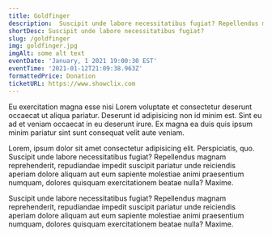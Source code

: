 ```yaml
---
title: Goldfinger
description:  Suscipit unde labore necessitatibus fugiat? Repellendus magnam reprehenderit, repudiandae impedit suscipit pariatur unde reiciendis aperiam dolore aliquam aut eum sapiente molestiae animi praesentium numquam, dolores quisquam exercitationem beatae nulla? Maxime.
shortDesc: Suscipit unde labore necessitatibus fugiat?
slug: /goldfinger
img: goldfinger.jpg
imgAlt: some alt text
eventDate: 'January, 1 2021 19:00:30 EST'
eventTime: '2021-01-12T21:09:38.963Z'
formattedPrice: Donation
ticketURL: https://www.showclix.com
---
```


Eu exercitation magna esse nisi Lorem voluptate et consectetur deserunt occaecat ut aliqua pariatur. Deserunt id adipisicing non id minim est. Sint eu ad et veniam occaecat in eu deserunt irure. Ex magna ea duis quis ipsum minim pariatur sint sunt consequat velit aute veniam.

Lorem, ipsum dolor sit amet consectetur adipisicing elit. Perspiciatis, quo. Suscipit unde labore necessitatibus fugiat? Repellendus magnam reprehenderit, repudiandae impedit suscipit pariatur unde reiciendis aperiam dolore aliquam aut eum sapiente molestiae animi praesentium numquam, dolores quisquam exercitationem beatae nulla? Maxime.

<!-- 
<p class="p-4 overflow-visible prose-lg text-red-600 border-4 border-gray-300">
  lets try some inline css
</p> -->




Suscipit unde labore necessitatibus fugiat? Repellendus magnam reprehenderit, repudiandae impedit suscipit pariatur unde reiciendis aperiam dolore aliquam aut eum sapiente molestiae animi praesentium numquam, dolores quisquam exercitationem beatae nulla? Maxime.